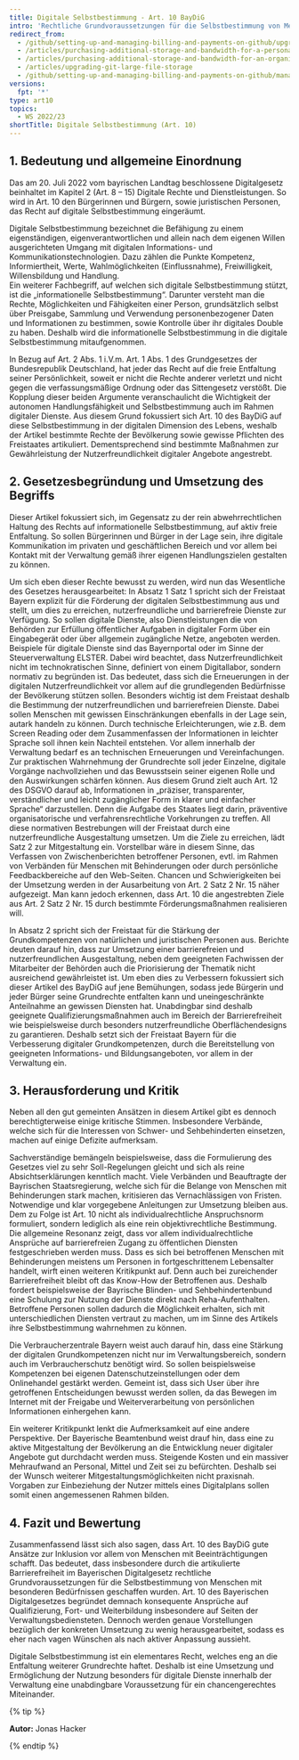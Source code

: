 ```yaml
---
title: Digitale Selbstbestimmung - Art. 10 BayDiG
intro: 'Rechtliche Grundvoraussetzungen für die Selbstbestimmung von Menschen mit besonderen Bedürfnissen'
redirect_from:
  - /github/setting-up-and-managing-billing-and-payments-on-github/upgrading-git-large-file-storage
  - /articles/purchasing-additional-storage-and-bandwidth-for-a-personal-account/
  - /articles/purchasing-additional-storage-and-bandwidth-for-an-organization/
  - /articles/upgrading-git-large-file-storage
  - /github/setting-up-and-managing-billing-and-payments-on-github/managing-billing-for-git-large-file-storage/upgrading-git-large-file-storage
versions:
  fpt: '*'
type: art10
topics:
  - WS 2022/23
shortTitle: Digitale Selbstbestimmung (Art. 10)
---
```


## 1.	Bedeutung und allgemeine Einordnung

Das am 20. Juli 2022 vom bayrischen Landtag beschlossene Digitalgesetz beinhaltet im Kapitel 2 (Art. 8 – 15) Digitale Rechte und Dienstleistungen. So wird in Art. 10 den Bürgerinnen und Bürgern, sowie juristischen Personen, das Recht auf digitale Selbstbestimmung eingeräumt. 

Digitale Selbstbestimmung bezeichnet die Befähigung zu einem eigenständigen, eigenverantwortlichen und allein nach dem eigenen Willen ausgerichteten Umgang mit digitalen Informations- und Kommunikationstechnologien.  Dazu zählen die Punkte Kompetenz, Informiertheit, Werte, Wahlmöglichkeiten (Einflussnahme), Freiwilligkeit, Willensbildung und Handlung.  
Ein weiterer Fachbegriff, auf welchen sich digitale Selbstbestimmung stützt, ist die „informationelle Selbstbestimmung“. Darunter versteht man die Rechte, Möglichkeiten und Fähigkeiten einer Person, grundsätzlich selbst über Preisgabe, Sammlung und Verwendung personenbezogener Daten und Informationen zu bestimmen, sowie Kontrolle über ihr digitales Double zu haben. Deshalb wird die informationelle Selbstbestimmung in die digitale Selbstbestimmung mitaufgenommen.  

In Bezug auf Art. 2 Abs. 1 i.V.m. Art. 1 Abs. 1 des Grundgesetzes der Bundesrepublik Deutschland, hat jeder das Recht auf die freie Entfaltung seiner Persönlichkeit, soweit er nicht die Rechte anderer verletzt und nicht gegen die verfassungsmäßige Ordnung oder das Sittengesetz verstößt.  Die Kopplung dieser beiden Argumente veranschaulicht die Wichtigkeit der autonomen Handlungsfähigkeit und Selbstbestimmung auch im Rahmen digitaler Dienste. 
Aus diesem Grund fokussiert sich Art. 10 des BayDiG auf diese Selbstbestimmung in der digitalen Dimension des Lebens, weshalb der Artikel bestimmte Rechte der Bevölkerung sowie gewisse Pflichten des Freistaates artikuliert. Dementsprechend sind bestimmte Maßnahmen zur Gewährleistung der Nutzerfreundlichkeit digitaler Angebote angestrebt.  

## 2.	Gesetzesbegründung und Umsetzung des Begriffs

Dieser Artikel fokussiert sich, im Gegensatz zu der rein abwehrrechtlichen Haltung des Rechts auf informationelle Selbstbestimmung, auf aktiv freie Entfaltung. So sollen Bürgerinnen und Bürger in der Lage sein, ihre digitale Kommunikation im privaten und geschäftlichen Bereich und vor allem bei Kontakt mit der Verwaltung gemäß ihrer eigenen Handlungszielen gestalten zu können. 

Um sich eben dieser Rechte bewusst zu werden, wird nun das Wesentliche des Gesetzes herausgearbeitet: In Absatz 1 Satz 1 spricht sich der Freistaat Bayern explizit für die Förderung der digitalen Selbstbestimmung aus und stellt, um dies zu erreichen, nutzerfreundliche und barrierefreie Dienste zur Verfügung. So sollen digitale Dienste, also Dienstleistungen die von Behörden zur Erfüllung öffentlicher Aufgaben in digitaler Form über ein Eingabegerät oder über allgemein zugängliche Netze, angeboten werden. Beispiele für digitale Dienste sind das Bayernportal oder im Sinne der Steuerverwaltung ELSTER. Dabei wird beachtet, dass Nutzerfreundlichkeit nicht im technokratischen Sinne, definiert von einem Digitallabor, sondern normativ zu begründen ist. Das bedeutet, dass sich die Erneuerungen in der digitalen Nutzerfreundlichkeit vor allem auf die grundlegenden Bedürfnisse der Bevölkerung stützen sollen. 
Besonders wichtig ist dem Freistaat deshalb die Bestimmung der nutzerfreundlichen und barrierefreien Dienste. Dabei sollen Menschen mit gewissen Einschränkungen ebenfalls in der Lage sein, autark handeln zu können. Durch technische Erleichterungen, wie z.B. dem Screen Reading oder dem Zusammenfassen der Informationen in leichter Sprache soll ihnen kein Nachteil entstehen. 
Vor allem innerhalb der Verwaltung bedarf es an technischen Erneuerungen und Vereinfachungen. Zur praktischen Wahrnehmung der Grundrechte soll jeder Einzelne, digitale Vorgänge nachvollziehen und das Bewusstsein seiner eigenen Rolle und den Auswirkungen schärfen können.
Aus diesem Grund zielt auch Art. 12 des DSGVO darauf ab, Informationen in „präziser, transparenter, verständlicher und leicht zugänglicher Form in klarer und einfacher Sprache“ darzustellen. Denn die Aufgabe des Staates liegt darin, präventive organisatorische und verfahrensrechtliche Vorkehrungen zu treffen. All diese normativen Bestrebungen will der Freistaat durch eine nutzerfreundliche Ausgestaltung umsetzen. 
Um die Ziele zu erreichen, lädt Satz 2 zur Mitgestaltung ein. Vorstellbar wäre in diesem Sinne, das Verfassen von Zwischenberichten betroffener Personen, evtl. im Rahmen von Verbänden für Menschen mit Behinderungen oder durch persönliche Feedbackbereiche auf den Web-Seiten. Chancen und Schwierigkeiten bei der Umsetzung werden in der Ausarbeitung von Art. 2 Satz 2 Nr. 15 näher aufgezeigt. Man kann jedoch erkennen, dass Art. 10 die angestrebten Ziele aus Art. 2 Satz 2 Nr. 15 durch bestimmte Förderungsmaßnahmen realisieren will. 

In Absatz 2 spricht sich der Freistaat für die Stärkung der Grundkompetenzen von natürlichen und juristischen Personen aus. Berichte deuten darauf hin, dass zur Umsetzung einer barrierefreien und nutzerfreundlichen Ausgestaltung, neben dem geeigneten Fachwissen der Mitarbeiter der Behörden auch die Priorisierung der Thematik nicht ausreichend gewährleistet ist. 
Um eben dies zu Verbessern fokussiert sich dieser Artikel des BayDiG auf jene Bemühungen, sodass jede Bürgerin und jeder Bürger seine Grundrechte entfalten kann und uneingeschränkte Anteilnahme an gewissen Diensten hat. Unabdingbar sind deshalb geeignete Qualifizierungsmaßnahmen auch im Bereich der Barrierefreiheit wie beispielsweise durch besonders nutzerfreundliche Oberflächendesigns zu garantieren. 
Deshalb setzt sich der Freistaat Bayern für die Verbesserung digitaler Grundkompetenzen, durch die Bereitstellung von geeigneten Informations- und Bildungsangeboten, vor allem in der Verwaltung ein.

## 3.	Herausforderung und Kritik

Neben all den gut gemeinten Ansätzen in diesem Artikel gibt es dennoch berechtigterweise einige kritische Stimmen. 
Insbesondere Verbände, welche sich für die Interessen von Schwer- und Sehbehinderten einsetzen, machen auf einige Defizite aufmerksam. 

Sachverständige bemängeln beispielsweise, dass die Formulierung des Gesetzes viel zu sehr Soll-Regelungen gleicht und sich als reine Absichtserklärungen kenntlich macht. Viele Verbänden und Beauftragte der Bayrischen Staatsregierung, welche sich für die Belange von Menschen mit Behinderungen stark machen, kritisieren das Vernachlässigen von Fristen. Notwendige und klar vorgegebene Anleitungen zur Umsetzung bleiben aus. Dem zu Folge ist Art. 10 nicht als individualrechtliche Anspruchsnorm formuliert, sondern lediglich als eine rein objektivrechtliche Bestimmung. 
Die allgemeine Resonanz zeigt, dass vor allem individualrechtliche Ansprüche auf barrierefreien Zugang zu öffentlichen Diensten festgeschrieben werden muss. Dass es sich bei betroffenen Menschen mit Behinderungen meistens um Personen in fortgeschrittenem Lebensalter handelt, wirft einen weiteren Kritikpunkt auf. Denn auch bei zureichender Barrierefreiheit bleibt oft das Know-How der Betroffenen aus. Deshalb fordert beispielsweise der Bayrische Blinden- und Sehbehindertenbund eine Schulung zur Nutzung der Dienste direkt nach Reha-Aufenthalten.  Betroffene Personen sollen dadurch die Möglichkeit erhalten, sich mit unterschiedlichen Diensten vertraut zu machen, um im Sinne des Artikels ihre Selbstbestimmung wahrnehmen zu können. 

Die Verbraucherzentrale Bayern weist auch darauf hin, dass eine Stärkung der digitalen Grundkompetenzen nicht nur im Verwaltungsbereich, sondern auch im Verbraucherschutz benötigt wird. So sollen beispielsweise Kompetenzen bei eigenen Datenschutzeinstellungen oder dem Onlinehandel gestärkt werden.  Gemeint ist, dass sich User über ihre getroffenen Entscheidungen bewusst werden sollen, da das Bewegen im Internet mit der Freigabe und Weiterverarbeitung von persönlichen Informationen einhergehen kann. 

Ein weiterer Kritikpunkt lenkt die Aufmerksamkeit auf eine andere Perspektive.  Der Bayerische Beamtenbund weist drauf hin, dass eine zu aktive Mitgestaltung der Bevölkerung an die Entwicklung neuer digitaler Angebote gut durchdacht werden muss. Steigende Kosten und ein massiver Mehraufwand an Personal, Mittel und Zeit sei zu befürchten. Deshalb sei der Wunsch weiterer Mitgestaltungsmöglichkeiten nicht praxisnah. Vorgaben zur Einbeziehung der Nutzer mittels eines Digitalplans sollen somit einen angemessenen Rahmen bilden. 

## 4.	Fazit und Bewertung

Zusammenfassend lässt sich also sagen, dass Art. 10 des BayDiG gute Ansätze zur Inklusion vor allem von Menschen mit Beeinträchtigungen schafft. Das bedeutet, dass insbesondere durch die artikulierte Barrierefreiheit im Bayerischen Digitalgesetz rechtliche Grundvoraussetzungen für die Selbstbestimmung von Menschen mit besonderen Bedürfnissen geschaffen wurden. Art. 10 des Bayerischen Digitalgesetzes begründet demnach konsequente Ansprüche auf Qualifizierung, Fort- und Weiterbildung insbesondere auf Seiten der Verwaltungsbediensteten. Dennoch werden genaue Vorstellungen bezüglich der konkreten Umsetzung zu wenig herausgearbeitet, sodass es eher nach vagen Wünschen als nach aktiver Anpassung aussieht. 

Digitale Selbstbestimmung ist ein elementares Recht, welches eng an die Entfaltung weiterer Grundrechte haftet. Deshalb ist eine Umsetzung und Ermöglichung der Nutzung besonders für digitale Dienste innerhalb der Verwaltung eine unabdingbare Voraussetzung für ein chancengerechtes Miteinander. 

{% tip %}

**Autor:** Jonas Hacker

{% endtip %}
